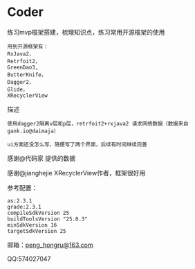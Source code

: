 # Coder

练习mvp框架搭建，梳理知识点，练习常用开源框架的使用

	用到开源框架有：
	RxJava2，
	Retrfoit2，
	GreenDao3,
	ButterKnife，
	Dagger2，
	Glide，
	XRecyclerView

描述

	使用dagger2隔离v层和p层，retrfoit2+rxjava2 请求网络数据（数据来自gank.io@daimaja）

	ui方面还没怎么写，随便写了两个界面，后续有时间继续完善







感谢@代码家 提供的数据


感谢@jianghejie XRecyclerView作者，框架很好用

参考配置：   

	as:2.3.1    
	grade:2.3.1       
	compileSdkVersion 25
	buildToolsVersion "25.0.3"
	minSdkVersion 16
    targetSdkVersion 25


邮箱：peng_hongru@163.com

QQ:574027047
